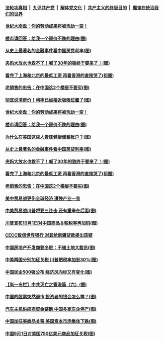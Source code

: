 ####  [法轮功真相](../../../../basic/blob/master/README.md?t=08260126) &nbsp;|&nbsp; [九评共产党](../../../../9ping.md/blob/master/README.md?t=08260126) &nbsp;|&nbsp; [解体党文化](../../../../jtdwh.md/blob/master/README.md?t=08260126)  &nbsp;|&nbsp; [共产主义的终极目的](../../../../gczydzjmd.md/blob/master/README.md?t=08260126) &nbsp;|&nbsp; [魔鬼在统治我们的世界](../../../../mgztzwmdsj.md/blob/master/README.md?t=08260126) 

#### [世纪大崩盘：你的劳动成果将被洗劫一空！](../pages/p5/905000.md?t=08260126) 

#### [楼市请回答：给我一个房价不跌的理由(图)](../pages/p5/904998.md?t=08260126) 

#### [从史上最著名的金融事件看中国房贷利率(图)](../pages/p5/904873.md?t=08260126) 

#### [央妈大放水也救不了！喊了30年的狼终于要来了！(图)](../pages/p5/904872.md?t=08260126) 

#### [看完了上海和北京的最低工资 再看香港的直接哭了(组图)](../pages/p5/904891.md?t=08260126) 

#### [老销售的忠告：在中国这2个楼层不要买(图)](../pages/p5/904894.md?t=08260126) 

#### [彻底说清房价！利率已经接近极限位置了(图)](../pages/p5/904875.md?t=08260126) 

#### [世纪大崩盘：你的劳动成果将被洗劫一空！](../pages/p5/905000.md?t=08260126) 

#### [楼市请回答：给我一个房价不跌的理由(图)](../pages/p5/904998.md?t=08260126) 

#### [为什么在美国这些人青睐健康储蓄账户？(图)](../pages/p5/904992.md?t=08260126) 

#### [从史上最著名的金融事件看中国房贷利率(图)](../pages/p5/904873.md?t=08260126) 

#### [央妈大放水也救不了！喊了30年的狼终于要来了！(图)](../pages/p5/904872.md?t=08260126) 

#### [看完了上海和北京的最低工资 再看香港的直接哭了(组图)](../pages/p5/904891.md?t=08260126) 

#### [老销售的忠告：在中国这2个楼层不要买(图)](../pages/p5/904894.md?t=08260126) 

#### [美中贸易战更伤全球经济 遭殃产业一览](../pages/p5/904874.md?t=08260126) 

#### [中美贸易战川普将要三连击 还有重拳在后面(图)](../pages/p5/904869.md?t=08260126) 

#### [川普宣布10月1日对中国商品关税税率再加码(图)](../pages/p5/904855.md?t=08260126) 

#### [CECC致信世界银行 对其给新疆贷款提出质疑](../pages/p5/904854.md?t=08260126) 

#### [中国房地产开发商要冬眠：不储土地大裁员(图)](../pages/p5/904778.md?t=08260126) 

#### [中美两国分别加征关税 川普把税率加到30%(图)](../pages/p5/904811.md?t=08260126) 

#### [中国民企500强公布 经济风向标又有变化(图)](../pages/p5/904776.md?t=08260126) 

#### [【尚一专栏】中共灭亡之香港篇（六）(图)](../pages/p5/904537.md?t=08260126) 

#### [中国的股票突然退市 投资者的钱会怎么样？(图)](../pages/p5/904783.md?t=08260126) 

#### [汽车主机供应商资金链断 中国多家车企停产(图)](../pages/p5/904771.md?t=08260126) 

#### [中国加征美商品关税 美国资本市场集体下跌(图)](../pages/p5/904742.md?t=08260126) 

#### [中国9月1日对美国750亿美元商品加征关税(图)](../pages/p5/904738.md?t=08260126) 

